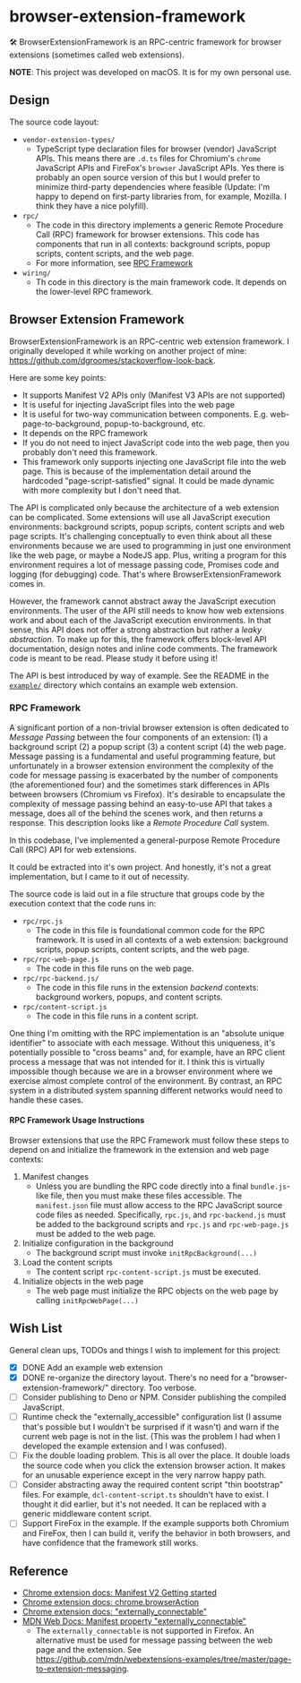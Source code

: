 # browser-extension-framework

🛠 BrowserExtensionFramework is an RPC-centric framework for browser extensions (sometimes called web extensions).

**NOTE**: This project was developed on macOS. It is for my own personal use.

## Design

The source code layout:

* `vendor-extension-types/`
    * TypeScript type declaration files for browser (vendor) JavaScript APIs. This means there are `.d.ts` files for
      Chromium's `chrome` JavaScript APIs and FireFox's `browser` JavaScript APIs. Yes there is probably an open source
      version of this but I would prefer to minimize third-party dependencies where feasible (Update: I'm happy to depend
      on first-party libraries from, for example, Mozilla. I think they have a nice polyfill).
* `rpc/`
    * The code in this directory implements a generic Remote Procedure Call (RPC) framework for browser extensions. This
      code has components that run in all contexts: background scripts, popup scripts, content scripts, and the web
      page.
    * For more information, see [RPC Framework](#rpc-framework)
* `wiring/`
    * Th code in this directory is the main framework code. It depends on the lower-level RPC framework.

## Browser Extension Framework

BrowserExtensionFramework is an RPC-centric web extension framework. I originally developed it while working on another
project of mine: <https://github.com/dgroomes/stackoverflow-look-back>.

Here are some key points:

* It supports Manifest V2 APIs only (Manifest V3 APIs are not supported)
* It is useful for injecting JavaScript files into the web page
* It is useful for two-way communication between components. E.g. web-page-to-background, popup-to-background, etc.
* It depends on the RPC framework
* If you do not need to inject JavaScript code into the web page, then you probably don't need this framework.
* This framework only supports injecting one JavaScript file into the web page. This is because of the implementation
  detail around the hardcoded "page-script-satisfied" signal. It could be made dynamic with more complexity but I don't
  need that.

The API is complicated only because the architecture of a web extension can be complicated. Some extensions will use all
JavaScript execution environments: background scripts, popup scripts, content scripts and web page scripts. It's
challenging conceptually to even think about all these environments because we are used to programming in just one
environment like the web page, or maybe a NodeJS app. Plus, writing a program for this environment requires a lot of
message passing code, Promises code and logging (for debugging) code. That's where BrowserExtensionFramework comes in.

However, the framework cannot abstract away the JavaScript execution environments. The user of the API still needs to
know how web extensions work and about each of the JavaScript execution environments. In that sense, this API does not offer
a strong abstraction but rather a *leaky abstraction*. To make up for this, the framework offers block-level API
documentation, design notes and inline code comments. The framework code is meant to be read. Please study it before
using it!

The API is best introduced by way of example. See the README in the [`example/`](example/) directory which contains an
example web extension.

### RPC Framework

A significant portion of a non-trivial browser extension is often dedicated to *Message Passing* between the four components
of an extension: (1) a background script (2) a popup script (3) a content script (4) the web page. Message passing is a
fundamental and useful programming feature, but unfortunately in a browser extension environment the complexity of the code
for message passing is exacerbated by the number of components (the aforementioned four) and the sometimes stark
differences in APIs between browsers (Chromium vs Firefox). It's desirable to encapsulate the complexity of message
passing behind an easy-to-use API that takes a message, does all of the behind the scenes work, and then returns a
response. This description looks like a *Remote Procedure Call* system.

In this codebase, I've implemented a general-purpose Remote Procedure Call (RPC) API for web extensions.

It could be extracted into it's own project. And honestly, it's not a great implementation, but I came to it out of
necessity.

The source code is laid out in a file structure that groups code by the execution context that the code runs in:

* `rpc/rpc.js`
    * The code in this file is foundational common code for the RPC framework. It is used in all contexts of a web
      extension: background scripts, popup scripts, content scripts, and the web page.
* `rpc/rpc-web-page.js`
    * The code in this file runs on the web page.
* `rpc/rpc-backend.js/`
    * The code in this file runs in the extension *backend* contexts: background workers, popups, and content scripts.
* `rpc/content-script.js`
    * The code in this file runs in a content script.

One thing I'm omitting with the RPC implementation is an "absolute unique identifier" to associate with each message.
Without this uniqueness, it's potentially possible to "cross beams" and, for example, have an RPC client process a
message that was not intended for it. I think this is virtually impossible though because we are in a browser
environment where we exercise almost complete control of the environment. By contrast, an RPC system in a distributed
system spanning different networks would need to handle these cases.

#### RPC Framework Usage Instructions

Browser extensions that use the RPC Framework must follow these steps to depend on and initialize the framework in the
extension and web page contexts:

1. Manifest changes
    * Unless you are bundling the RPC code directly into a final `bundle.js`-like file, then you must make these files
      accessible. The `manifest.json` file must allow access to the RPC JavaScript source code files as needed.
      Specifically, `rpc.js`, and `rpc-backend.js` must be added to the background scripts and `rpc.js`
      and `rpc-web-page.js` must be added to the web page.
1. Initialize configuration in the background
    * The background script must invoke `initRpcBackground(...)`
1. Load the content scripts
    * The content script `rpc-content-script.js` must be executed.
1. Initialize objects in the web page
    * The web page must initialize the RPC objects on the web page by calling `initRpcWebPage(...)`

## Wish List

General clean ups, TODOs and things I wish to implement for this project:

* [x] DONE Add an example web extension
* [x] DONE re-organize the directory layout. There's no need for a "browser-extension-framework/" directory. Too
      verbose.
* [ ] Consider publishing to Deno or NPM. Consider publishing the compiled JavaScript.
* [ ] Runtime check the "externally_accessible" configuration list (I assume that's possible but I wouldn't be surprised if
      it wasn't) and warn if the current web page is not in the list. (This was the problem I had when I developed the
      example extension and I was confused). 
* [ ] Fix the double loading problem. This is all over the place. It double loads the source code when you click the
      extension browser action. It makes for an unusable experience except in the very narrow happy path.
* [ ] Consider abstracting away the required content script "thin bootstrap" files. For example, `dcl-content-script.ts`
      shouldn't have to exist. I thought it did earlier, but it's not needed. It can be replaced with a generic middleware
      content script. 
* [ ] Support FireFox in the example. If the example supports both Chromium and FireFox, then I can build it, verify the
      behavior in both browsers, and have confidence that the framework still works.

## Reference

* [Chrome extension docs: Manifest V2 Getting started](https://developer.chrome.com/docs/extensions/mv2/getstarted/)
* [Chrome extension docs: chrome.browserAction](https://developer.chrome.com/docs/extensions/reference/browserAction/)
* [Chrome extension docs: "externally_connectable"](https://developer.chrome.com/docs/extensions/mv3/manifest/externally_connectable/)
* [MDN Web Docs: Manifest property "externally_connectable"](https://developer.mozilla.org/en-US/docs/Mozilla/Add-ons/WebExtensions/manifest.json/externally_connectable)
    * The `externally_connectable` is not supported in Firefox. An alternative must be used for message passing between
      the web page and the extension.
      See <https://github.com/mdn/webextensions-examples/tree/master/page-to-extension-messaging>.
